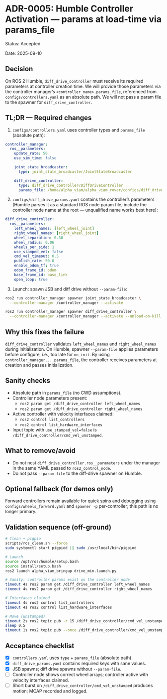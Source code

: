 # ADR-0005: Humble Controller Activation — params at load-time via params_file

Status: Accepted

Date: 2025-09-10

## Decision

On ROS 2 Humble, `diff_drive_controller` must receive its required parameters at controller creation time. We will provide those parameters via the controller manager’s `<controller_name>.params_file`, referenced from `configs/controllers.yaml` as an absolute path. We will not pass a param file to the spawner for `diff_drive_controller`.

## TL;DR — Required changes

1) `configs/controllers.yaml` uses controller types and `params_file` (absolute path):

```yaml
controller_manager:
  ros__parameters:
    update_rate: 50
    use_sim_time: false

    joint_state_broadcaster:
      type: joint_state_broadcaster/JointStateBroadcaster

    diff_drive_controller:
      type: diff_drive_controller/DiffDriveController
      params_file: /home/alpha_viam/alpha_viam_rover/configs/diff_drive_params.yaml
```

2) `configs/diff_drive_params.yaml` contains the controller’s parameters (Humble parses it as a standard ROS node param file; include the controller node name at the root — unqualified name works best here):

```yaml
diff_drive_controller:
  ros__parameters:
    left_wheel_names: [left_wheel_joint]
    right_wheel_names: [right_wheel_joint]
    wheel_separation: 0.30
    wheel_radius: 0.06
    wheels_per_side: 1
    use_stamped_vel: false
    cmd_vel_timeout: 0.5
    publish_rate: 50.0
    enable_odom_tf: true
    odom_frame_id: odom
    base_frame_id: base_link
    open_loop: true
```

3) Launch: spawn JSB and diff drive without `--param-file`:

```bash
ros2 run controller_manager spawner joint_state_broadcaster \
  --controller-manager /controller_manager --activate

ros2 run controller_manager spawner diff_drive_controller \
  --controller-manager /controller_manager --activate --unload-on-kill
```

## Why this fixes the failure

`diff_drive_controller` validates `left_wheel_names` and `right_wheel_names` during initialization. On Humble, spawner `--param-file` applies parameters before configure, i.e., too late for `on_init`. By using `controller_manager....params_file`, the controller receives parameters at creation and passes initialization.

## Sanity checks

- Absolute path in `params_file` (no CWD assumptions).
- Controller node parameters present:
  - `ros2 param get /diff_drive_controller left_wheel_names`
  - `ros2 param get /diff_drive_controller right_wheel_names`
- Active controller with velocity interfaces claimed:
  - `ros2 control list_controllers`
  - `ros2 control list_hardware_interfaces`
- Input topic with `use_stamped_vel=false` is `/diff_drive_controller/cmd_vel_unstamped`.

## What to remove/avoid

- Do not nest `diff_drive_controller.ros__parameters` under the manager in the same YAML passed to `ros2_control_node`.
- Do not pass `--param-file` to the diff-drive spawner on Humble.

## Optional fallback (for demos only)

Forward controllers remain available for quick spins and debugging using `configs/wheels_forward.yaml` and `spawner -p` per-controller; this path is no longer primary.

## Validation sequence (off-ground)

```bash
# Clean + pigpio
scripts/ros_clean.sh --force
sudo systemctl start pigpiod || sudo /usr/local/bin/pigpiod

# Launch
source /opt/ros/humble/setup.bash
source install/setup.bash
ros2 launch alpha_viam_bringup drive_min.launch.py

# Sanity: controller params exist on the controller node
timeout 4s ros2 param get /diff_drive_controller left_wheel_names
timeout 4s ros2 param get /diff_drive_controller right_wheel_names

# Interfaces claimed
timeout 4s ros2 control list_controllers
timeout 4s ros2 control list_hardware_interfaces

# Move (unstamped)
timeout 2s ros2 topic pub -r 15 /diff_drive_controller/cmd_vel_unstamped geometry_msgs/msg/Twist "{linear: {x: 1.0}, angular: {z: 0.0}}"
sleep 0.5
timeout 1s ros2 topic pub --once /diff_drive_controller/cmd_vel_unstamped geometry_msgs/msg/Twist "{linear: {x: 0.0}, angular: {z: 0.0}}"
```

## Acceptance checklist

- [x] `controllers.yaml` uses `type` + `params_file` (absolute path).
- [x] `diff_drive_params.yaml` contains required keys with sane values.
- [x] JSB spawns; diff drive spawns without `--param-file`.
- [ ] Controller node shows correct wheel arrays; controller active with velocity interfaces claimed.
- [ ] Short burst on `/diff_drive_controller/cmd_vel_unstamped` produces motion; MCAP recorded and logged.

